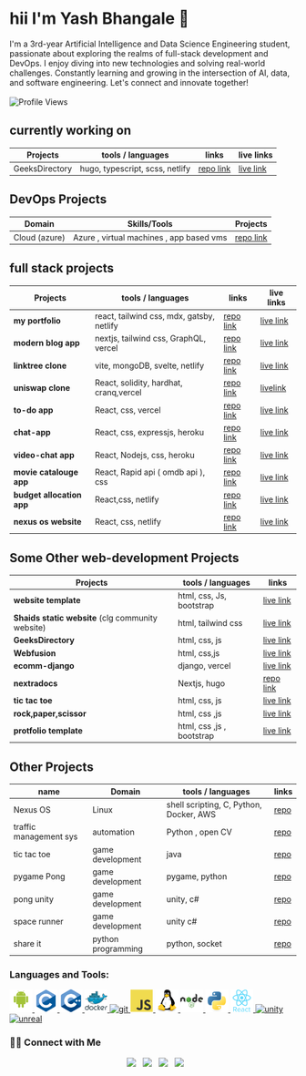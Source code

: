 # hii I'm Yash Bhangale <span class="wave">👋</span>
I'm a 3rd-year Artificial Intelligence and Data Science Engineering student, passionate about exploring the realms of full-stack development and DevOps. I enjoy diving into new technologies and solving real-world challenges. Constantly learning and growing in the intersection of AI, data, and software engineering. Let's connect and innovate together!
<br>
<br>
![Profile Views](https://komarev.com/ghpvc/?username=yashbhangale)

## currently working on 

| Projects                  | tools / languages                         | links                                                               | live links                                                | 
| ------------------------- | ----------------------------------------- | ------------------------------------------------------------------  | --------------------------------------------------------- |
| GeeksDirectory            | hugo, typescript, scss, netlify           | [repo link](https://github.com/yashbhangale/geeksdirhugo)           | [live link](https://geeksdirectory.netlify.app/)          |

## DevOps Projects
| Domain                       | Skills/Tools                                   | Projects                                                             |
|------------------------------|------------------------------------------------|---------------------------------------------------------------------|
|    Cloud (azure)             | Azure , virtual machines , app based vms       | [repo link](https://github.com/yashbhangale/dmce04)                 |




## full stack projects

| Projects                  | tools / languages                         | links                                                               | live links                                                | 
| ------------------------- | ----------------------------------------- | ------------------------------------------------------------------  | --------------------------------------------------------- |
| **my portfolio**          | react, tailwind css, mdx, gatsby, netlify | [repo link](https://github.com/yashbhangale/yashbhangale.github.io) |[live link](https://yashbhangale.github.io/)                      |
| **modern blog app**       | nextjs, tailwind css, GraphQL, vercel     | [repo link](https://github.com/yashbhangale/modernblog_app)         |[live link](https://modernblog-app.vercel.app/)            |
| **linktree clone**        | vite, mongoDB, svelte, netlify            | [repo link](https://github.com/yashbhangale/my-linktree)            |[live link](https://yashbhangale.netlify.app/)             |
| **uniswap clone**         | React, solidity, hardhat, cranq,vercel    | [repo link](https://github.com/yashbhangale/Cryptway_swap)          |[livelink](https://github.com/yashbhangale/Cryptway_swap)  |
| **to-do app**             | React, css, vercel                        | [repo link](https://github.com/yashbhangale/react-todo-app)         |[live link](http://react-todo-app-seven-bay.vercel.app/)   |
| **chat-app**              | React, css, expressjs, heroku             | [repo link](https://github.com/yashbhangale/react-chat-app)         |[live link](https://yashuopreactchat-app.herokuapp.com/)   |
| **video-chat app**        | React, Nodejs, css, heroku                | [repo link](https://github.com/yashbhangale/basic_video_chat_app)   |[live link](https://simplevideocall.vercel.app/)           | 
| **movie catalouge app**   | React, Rapid api ( omdb api ), css        | [repo link](https://github.com/yashbhangale/simple_movie_catalogue) |[live link](https://simplevideocall.vercel.app/)           | 
| **budget allocation app** | React,css, netlify                        | [repo link](https://github.com/yashbhangale/Budget-allocation)      | [live link](https://budgetallocation.netlify.app/)        |  
| **nexus os website**      | React, css, netlify                       | [repo link](https://github.com/yashbhangale/nexusos)                | [live link](https://nexusos.org.in/)                      |

## Some Other web-development Projects

| Projects | tools / languages | links |
|----------|-------------------|------ |
| **website template** | html, css, Js, bootstrap | [live link](https://github.com/yashbhangale/cyber-guy-website-template) |
| **Shaids static website** (clg community website) | html, tailwind css | [live link](https://github.com/yashbhangale/shaids-static) |
| **GeeksDirectory** | html, css, js | [live link](https://yashbhangale.github.io/Geeksdirectory/) |
| **Webfusion** | html, css,js | [live link](https://github.com/yashbhangale/WebFusion) |
| **ecomm-django** | django, vercel | [live link](https://github.com/yashbhangale/ecomm-django) |
| **nextradocs** | Nextjs, hugo | [repo link](https://github.com/yashbhangale/nextradocs) |
| **tic tac toe** | html, css, js | [live link](https://yashbhangale.github.io/tic-tac-toe/) |
| **rock,paper,scissor** | html, css ,js | [live link](https://yashbhangale.github.io/Rock-paper_and_scissor/) |
| **protfolio template** | html, css ,js , bootstrap | [live link](https://yashbhangale.github.io/portfolio_templet/) |

## Other Projects

| name  | Domain | tools / languages | links|
|-------|--------|-------------------|------|
|Nexus OS| Linux | shell scripting, C, Python, Docker, AWS | [repo](https://github.com/yashbhangale/nexusos)
|traffic management sys |automation| Python , open CV | [repo](https://github.com/yashbhangale/traffic-management-system)
|tic tac toe |game development| java | [repo](https://github.com/yashbhangale/tiktactoe_java)
|pygame Pong |game development|pygame, python | [repo](https://github.com/yashbhangale/Pygame_pong)
|pong unity |game development|unity, c# | [repo](https://github.com/yashbhangale/pong_unity)
| space runner |game development| unity c# | [repo](https://github.com/yashbhangale/spacerunner_unity)
| share it | python programming | python, socket| [repo](https://github.com/yashbhangale/share-it-using-python)



<h3 align="left">Languages and Tools:</h3>
<p align="left"> <a href="https://developer.android.com" target="_blank" rel="noreferrer"> <img src="https://raw.githubusercontent.com/devicons/devicon/master/icons/android/android-original-wordmark.svg" alt="android" width="40" height="40"/> </a>  <a href="https://www.cprogramming.com/" target="_blank" rel="noreferrer"> <img src="https://raw.githubusercontent.com/devicons/devicon/master/icons/c/c-original.svg" alt="c" width="40" height="40"/> </a> <a href="https://www.w3schools.com/cpp/" target="_blank" rel="noreferrer"> <img src="https://raw.githubusercontent.com/devicons/devicon/master/icons/cplusplus/cplusplus-original.svg" alt="cplusplus" width="40" height="40"/> </a>  <a href="https://www.docker.com/" target="_blank" rel="noreferrer"> <img src="https://raw.githubusercontent.com/devicons/devicon/master/icons/docker/docker-original-wordmark.svg" alt="docker" width="40" height="40"/> </a> <a href="https://git-scm.com/" target="_blank" rel="noreferrer"> <img src="https://www.vectorlogo.zone/logos/git-scm/git-scm-icon.svg" alt="git" width="40" height="40"/> </a>  <a href="https://developer.mozilla.org/en-US/docs/Web/JavaScript" target="_blank" rel="noreferrer"> <img src="https://raw.githubusercontent.com/devicons/devicon/master/icons/javascript/javascript-original.svg" alt="javascript" width="40" height="40"/> </a> <a href="https://www.linux.org/" target="_blank" rel="noreferrer"> <img src="https://raw.githubusercontent.com/devicons/devicon/master/icons/linux/linux-original.svg" alt="linux" width="40" height="40"/> </a> <a href="https://nodejs.org" target="_blank" rel="noreferrer"> <img src="https://raw.githubusercontent.com/devicons/devicon/master/icons/nodejs/nodejs-original-wordmark.svg" alt="nodejs" width="40" height="40"/> </a> <a href="https://www.python.org" target="_blank" rel="noreferrer"> <img src="https://raw.githubusercontent.com/devicons/devicon/master/icons/python/python-original.svg" alt="python" width="40" height="40"/> </a> <a href="https://reactjs.org/" target="_blank" rel="noreferrer"> <img src="https://raw.githubusercontent.com/devicons/devicon/master/icons/react/react-original-wordmark.svg" alt="react" width="40" height="40"/> </a> <a href="https://unity.com/" target="_blank" rel="noreferrer"> <img src="https://www.vectorlogo.zone/logos/unity3d/unity3d-icon.svg" alt="unity" width="40" height="40"/> </a> <a href="https://unrealengine.com/" target="_blank" rel="noreferrer"> <img src="https://raw.githubusercontent.com/kenangundogan/fontisto/036b7eca71aab1bef8e6a0518f7329f13ed62f6b/icons/svg/brand/unreal-engine.svg" alt="unreal" width="40" height="40"/> </a> </p>







<h3> 🤝🏻 Connect with Me </h3>
<p align="center">
&nbsp; <a href="https://www.instagram.com/__itsyash/" target="_blank" rel="noopener noreferrer"><img src="https://img.icons8.com/nolan/64/instagram-new.png" width="50" /></a>  
&nbsp; <a href="mailto:yashbhangale9@gmail.com" target="_blank" rel="noopener noreferrer"><img src="https://img.icons8.com/nolan/64/new-post.png"  width="50" /></a>
&nbsp; <a href="https://twitter.com/archuser69" target="_blank" rel="noopener noreferrer"><img src="https://img.icons8.com/nolan/64/x.png" width="50" /></a>
  &nbsp; <a href="https://www.linkedin.com/in/yashbhangale/" target="_blank" rel="noopener noreferrer"><img src="https://img.icons8.com/nolan/64/linkedin.png" width="50" /></a>
